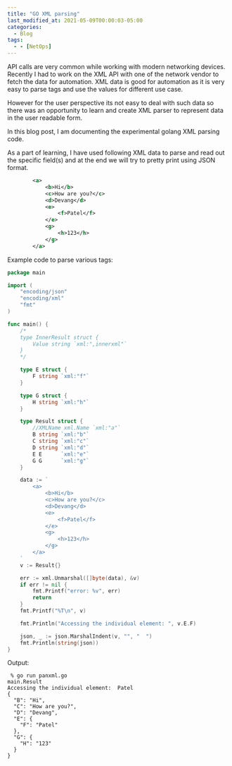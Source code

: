 ```yaml
---
title: "GO XML parsing"
last_modified_at: 2021-05-09T00:00:03-05:00
categories:
  - Blog
tags:
  - - [NetOps]
---
```


API calls are very common while working with modern networking devices. Recently I had to work on the XML API with one of the network vendor to fetch the data for automation. XML data is good for automation as it is very easy to parse tags and use the values for different use case. 

However for the user perspective its not easy to deal with such data so there was an opportunity to learn and create XML parser to represent data in the user readable form.

In this blog post, I am documenting the experimental golang XML parsing code.

As a part of learning, I have used following XML data to parse and read out the specific field(s) and at the end we will try to pretty print using JSON format. 

```xml
        <a>
            <b>Hi</b>
            <c>How are you?</c>
            <d>Devang</d>
            <e>
                <f>Patel</f>
            </e>
            <g>
                <h>123</h>
            </g>             
        </a>
```

Example code to parse various tags:

```go
package main

import (
	"encoding/json"
	"encoding/xml"
	"fmt"
)

func main() {
    /*
	type InnerResult struct {
		Value string `xml:",innerxml"`
	}
    */

	type E struct {
		F string `xml:"f"`
	}

	type G struct {
		H string `xml:"h"`
	}

	type Result struct {
		//XMLName xml.Name `xml:"a"`
		B string `xml:"b"`
		C string `xml:"c"`
		D string `xml:"d"`
		E E      `xml:"e"`
		G G      `xml:"g"`
	}

	data := `
        <a>
            <b>Hi</b>
            <c>How are you?</c>
			<d>Devang</d>
			<e>
				<f>Patel</f>
			</e>
			<g>
				<h>123</h>
			</g>             
        </a>
	`
	v := Result{}

	err := xml.Unmarshal([]byte(data), &v)
	if err != nil {
		fmt.Printf("error: %v", err)
		return
	}
	fmt.Printf("%T\n", v)

	fmt.Println("Accessing the individual element: ", v.E.F)

	json, _ := json.MarshalIndent(v, "", "  ")
	fmt.Println(string(json))
}
```

Output:
```
 % go run panxml.go
main.Result
Accessing the individual element:  Patel
{
  "B": "Hi",
  "C": "How are you?",
  "D": "Devang",
  "E": {
    "F": "Patel"
  },
  "G": {
    "H": "123"
  }
}
```